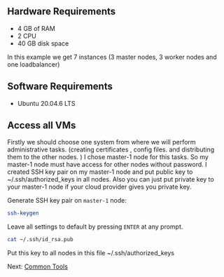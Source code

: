 
## Hardware Requirements

- 4 GB of RAM
- 2 CPU
- 40 GB disk space

In this example we get 7 instances (3 master nodes, 3 worker nodes and one loadbalancer)


## Software Requirements
- Ubuntu 20.04.6 LTS


## Access all VMs
Firstly we should choose one system from where we will perform administrative tasks. (creating certificates , config files. and distributing them to the other nodes. ) I chose master-1 node for this tasks. So my master-1 node must have  access for other nodes without password. 
I created SSH key pair on my master-1 node and put public key to ~/.ssh/authorized_keys  in all nodes. 
Also you can just put private key to your master-1 node if your cloud provider gives you private key. 


Generate SSH key pair on `master-1` node:

[//]: # (host:master-1)

```bash
ssh-keygen
```

Leave all settings to default by pressing `ENTER` at any prompt.


```bash
cat ~/.ssh/id_rsa.pub
```
Put this key to all nodes in this file  ~/.ssh/authorized_keys



Next: [Common Tools](02_common_tools.md)